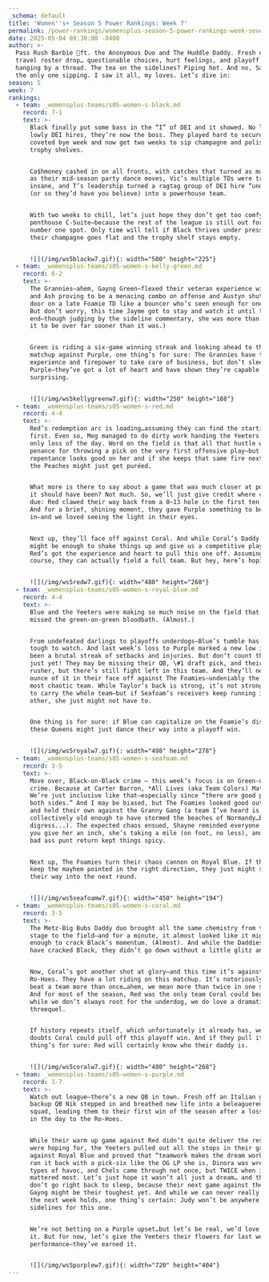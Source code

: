 ```yaml
---
_schema: default
title: 'Women''s+ Season 5 Power Rankings: Week 7'
permalink: /power-rankings/womensplus-season-5-power-rankings-week-seven/
date: 2025-05-04 08:30:00 -0400
author: >-
  Pass Rush Barbie 💄ft. the Anonymous Duo and The Huddle Daddy. Fresh off the
  travel roster drop… questionable choices, hurt feelings, and playoff dreams
  hanging by a thread. The tea on the sidelines? Piping hot. And no, Sam wasn’t
  the only one sipping. I saw it all, my loves. Let’s dive in:
season: 5
week: 7
rankings:
  - team: _womensplus-teams/s05-women-s-black.md
    record: 7-1
    text: >-
      Black finally put some bass in the “I” of DEI and it showed. No longer the
      lowly DEI hires, they’re now the boss. They played hard to secure that
      coveted bye week and now get two weeks to sip champagne and polish their
      trophy shelves.


      Ca$hmoney cashed in on all fronts, with catches that turned as many heads
      as their mid-season party dance moves, Vic’s multiple TDs were truly
      insane, and T’s leadership turned a ragtag group of DEI hire “underdogs”
      (or so they’d have you believe) into a powerhouse team.


      With two weeks to chill, let’s just hope they don’t get too comfy in their
      penthouse C-Suite—because the rest of the league is still out for that
      number one spot. Only time will tell if Black thrives under pressure…or if
      their champagne goes flat and the trophy shelf stays empty.


      ![](/img/ws5blackw7.gif){: width="500" height="225"}
  - team: _womensplus-teams/s05-women-s-kelly-green.md
    record: 6-2
    text: >-
      The Grannies—ahem, Gayng Green—flexed their veteran experience with Lynch
      and Ash proving to be a menacing combo on offense and Austyn shutting the
      door on a late Foamie TD like a bouncer who’s seen enough for one night.
      But don’t worry, this time Jayme got to stay and watch it until the
      end—though judging by the sideline commentary, she was more than ready for
      it to be over far sooner than it was.)


      Green is riding a six-game winning streak and looking ahead to their next
      matchup against Purple, one thing’s for sure: The Grannies have the
      experience and firepower to take care of business, but don’t sleep on
      Purple—they’ve got a lot of heart and have shown they’re capable of
      surprising.


      ![](/img/ws5kellygreenw7.gif){: width="250" height="188"}
  - team: _womensplus-teams/s05-women-s-red.md
    record: 4-4
    text: >-
      Red’s redemption arc is loading…assuming they can find the starting lineup
      first. Even so, Meg managed to do dirty work handing the Yeeters their
      only loss of the day. Word on the field is that all that hustle was just
      penance for throwing a pick on the very first offensive play—but hey,
      repentance looks good on her and if she keeps that same fire next week,
      the Peaches might just get puréed.


      What more is there to say about a game that was much closer at points than
      it should have been? Not much. So, we’ll just give credit where credit is
      due: Red clawed their way back from a 0–13 hole in the first ten minutes.
      And for a brief, shining moment, they gave Purple something to believe
      in—and we loved seeing the light in their eyes.


      Next up, they’ll face off against Coral. And while Coral’s Daddy energy
      might be enough to shake things up and give us a competitive playoff game,
      Red’s got the experience and heart to pull this one off. Assuming, of
      course, they can actually field a full team. But hey, here’s hoping.


      ![](/img/ws5redw7.gif){: width="480" height="260"}
  - team: _womensplus-teams/s05-women-s-royal-blue.md
    record: 4-4
    text: >-
      Blue and the Yeeters were making so much noise on the field that we almost
      missed the green-on-green bloodbath. (Almost.)


      From undefeated darlings to playoffs underdogs—Blue’s tumble has been
      tough to watch. And last week’s loss to Purple marked a new low in what’s
      been a brutal streak of setbacks and injuries. But don’t count them out
      just yet! They may be missing their QB, \#1 draft pick, and their all-star
      rusher, but there’s still fight left in this team. And they’ll need every
      ounce of it in their face off against The Foamies—undeniably the league’s
      most chaotic team. While Taylor’s back is strong, it’s not strong enough
      to carry the whole team—but if Seafoam’s receivers keep running into each
      other, she just might not have to.


      One thing is for sure: if Blue can capitalize on the Foamie’s disorder,
      these Queens might just dance their way into a playoff win.


      ![](/img/ws5royalw7.gif){: width="498" height="278"}
  - team: _womensplus-teams/s05-women-s-seafoam.md
    record: 3-5
    text: >-
      Move over, Black-on-Black crime — this week’s focus is on Green-on-Green
      crime. Because at Carter Barron, *All Lives (aka Team Colors) Matter*.
      We’re just inclusive like that—especially since “there are good people on
      both sides.” And I may be biased, but The Foamies looked good out there
      and held their own against the Granny Gang (a team I’ve heard is
      collectively old enough to have stormed the beaches of Normandy…But I
      digress...). The expected chaos ensued, Shayne reminded everyone that if
      you give her an inch, she’s taking a mile (on foot, no less), and Munroe’s
      bad ass punt return kept things spicy.


      Next up, The Foamies turn their chaos cannon on Royal Blue. If they can
      keep the mayhem pointed in the right direction, they just might splash
      their way into the next round.


      ![](/img/ws5seafoamw7.gif){: width="450" height="194"}
  - team: _womensplus-teams/s05-women-s-coral.md
    record: 3-5
    text: >-
      The Metz-Big Bubs Daddy duo brought all the same chemistry from the drag
      stage to the field—and for a minute, it almost looked like it might be
      enough to crack Black’s momentum. (Almost). And while the Daddies may not
      have cracked Black, they didn’t go down without a little glitz and grit.


      Now, Coral’s got another shot at glory—and this time it’s against the
      Ro-Hoes. They have a lot riding on this matchup. It’s notoriously hard to
      beat a team more than once…ahem, we mean more than twice in one season.
      And for most of the season, Red was the only team Coral could beat—and
      while we don’t always root for the underdog, we do love a dramatic
      threequel.


      If history repeats itself, which unfortunately it already has, we have no
      doubts Coral could pull off this playoff win. And if they pull it off? One
      thing’s for sure: Red will certainly know who their daddy is.


      ![](/img/ws5coralw7.gif){: width="480" height="268"}
  - team: _womensplus-teams/s05-women-s-purple.md
    record: 1-7
    text: >-
      Watch out league—there’s a new QB in town. Fresh off an Italian getaway,
      backup QB Nik stepped in and breathed new life into a beleaguered Purple
      squad, leading them to their first win of the season after a loss earlier
      in the day to the Ro-Hoes.


      While their warm up game against Red didn’t quite deliver the results they
      were hoping for, the Yeeters pulled out all the stops in their game
      against Royal Blue and proved that “teamwork makes the dream work”. Pruitt
      ran it back with a pick-six like the OG LP she is, Dinora was wreaking all
      types of havoc, and Chels came through not once, but TWICE when it
      mattered most. Let’s just hope it wasn’t all just a dream… and that they
      don’t go right back to sleep, because their next game against the Granny
      Gayng might be their toughest yet. And while we can never really know what
      the next week holds, one thing’s certain: Judy won’t be anywhere near the
      sidelines for this one.


      We’re not betting on a Purple upset…but let’s be real, we’d love to see
      it. But for now, let’s give the Yeeters their flowers for last week’s
      performance—they’ve earned it.


      ![](/img/ws5purplew7.gif){: width="720" height="404"}
---
```

